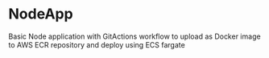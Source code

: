 # NodeApp
Basic Node application with GitActions workflow to upload as Docker image to AWS ECR repository and deploy using ECS fargate
